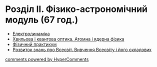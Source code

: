 <div id="hypercomments_widget" class="js-hypercomments-widget invisible"></div>

# Розділ ІІ. Фізико-астрономічний модуль (67 год.)


<ul type="disc">
    <li><a href="elektrodynamika.md">Електродинаміка</a></li>
    <li><a href="optyka_atomna_yaderna_fizika.md">Хвильова і квантова оптика. Атомна і ядерна фізика</a></li>
    <li><a href="fizichnyi_praktikum.md">Фізичний практикум</a></li>
    <li><a href="vyvchennya_vsesvitu.md">Розвиток знань про Всесвіт. Вивчення Всесвіту і його складових</a></li>
</ul>

<div class="js-hypercomments-container">
<a href="http://hypercomments.com" class="hc-link" title="comments widget">comments powered by HyperComments</a>
</div>